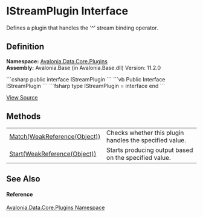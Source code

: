 # IStreamPlugin Interface


Defines a plugin that handles the '^' stream binding operator.



## Definition
**Namespace:** <a href="N_Avalonia_Data_Core_Plugins">Avalonia.Data.Core.Plugins</a>  
**Assembly:** Avalonia.Base (in Avalonia.Base.dll) Version: 11.2.0

<Tabs groupId="api-code-preview">
<TabItem value="csharp" label="C#">
```csharp
public interface IStreamPlugin
```
</TabItem>
<TabItem value="vb" label="VB">
```vb
Public Interface IStreamPlugin
```
</TabItem>
<TabItem value="fsharp" label="F#">
```fsharp
type IStreamPlugin = interface end
```
</TabItem>
</Tabs>



<a href="https://github.com/AvaloniaUI/Avalonia/tree/master/src/Avalonia.Base/Data/Core/Plugins/IStreamPlugin.cs" title="View the source code">View Source</a>



## Methods
<table>
<tr>
<td><a href="M_Avalonia_Data_Core_Plugins_IStreamPlugin_Match">Match(WeakReference(Object))</a></td>
<td>Checks whether this plugin handles the specified value.</td>
</tr>
<tr>
<td><a href="M_Avalonia_Data_Core_Plugins_IStreamPlugin_Start">Start(WeakReference(Object))</a></td>
<td>Starts producing output based on the specified value.</td>
</tr>
</table>

## See Also


#### Reference
<a href="N_Avalonia_Data_Core_Plugins">Avalonia.Data.Core.Plugins Namespace</a>  
